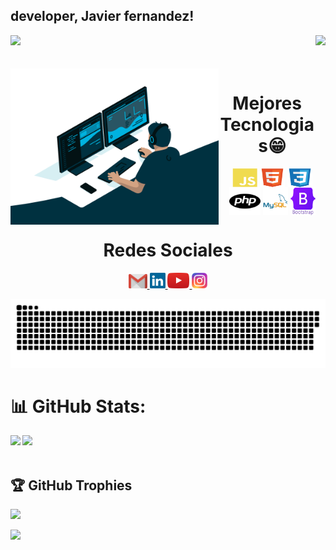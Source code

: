 ## developer, Javier fernandez!

<div>
  <img  height="130em" src="https://github-readme-stats.vercel.app/api?username=Javiafb&theme=tokyonight&hide_border=true&include_all_commits=false&count_private=false"/>
  <img align="right" height="130em" src="https://github-readme-stats.vercel.app/api/top-langs/?username=Javiafb&theme=tokyonight&hide_border=true&include_all_commits=false&count_private=false&layout=compact"/>
</div>
<br>

<div  align="center"> 
  <div style="display: inline_block"><br>
    <img align="left" height="250" alt="coding-time" src="code.gif">
    <h1 align="center">Mejores Tecnologias😁</h1>
    <img align="center" height="30" width="40" alt="js-icon"  src="https://raw.githubusercontent.com/devicons/devicon/master/icons/javascript/javascript-plain.svg">
    <img align="center" height="30" width="40" alt="html-icon" src="https://raw.githubusercontent.com/devicons/devicon/master/icons/html5/html5-original.svg">
    <img align="center" height="30" width="40" alt="css-icon" src="https://raw.githubusercontent.com/devicons/devicon/master/icons/css3/css3-original.svg">
    <img align="center" height="45" width="50" alt="css-icon" src="https://github.com/devicons/devicon/blob/master/icons/php/php-plain.svg">
    <img align="center" height="45" width="40" alt="css-icon" src="https://github.com/devicons/devicon/blob/master/icons/mysql/mysql-original-wordmark.svg">
    <img align="center" height="45" width="40" alt="css-icon" src="https://github.com/devicons/devicon/blob/master/icons/bootstrap/bootstrap-original-wordmark.svg">
    
   </div>
    
  
  <h1 align="center">Redes Sociales</h1>
    <a href = "mailto:jfernandezb02@gmail.com">
      <img width="30" src="gmail.svg">
    </a>
    <a href = "">
      <img width="25" src="linkedin.svg">
    </a>
    <a href = "">
      <img width="35" src="youtube.svg">
    </a>
    <a href = "">
      <img width="25" src="instagram.png">
    </a>
</div>
  
![Snake animation](https://github.com/Javiafb/animacion/blob/main/github-contribution-grid-snake.svg)


# 📊 GitHub Stats:

<div>
  <img  height="140em" src="https://github-readme-streak-stats.herokuapp.com/?user=Javiafb&theme=tokyonight&hide_border=true"/>
  <img align="right"  width="485"  src="https://quotes-github-readme.vercel.app/api?type=horizontal&theme=radica"/>
</div>
<br>

## 🏆 GitHub Trophies
![](https://github-profile-trophy.vercel.app/?username=Javiafb&theme=radical&no-frame=true&no-bg=false&margin-w=4)

[![](https://visitcount.itsvg.in/api?id=Javiafb&icon=0&color=1)](https://visitcount.itsvg.in)



